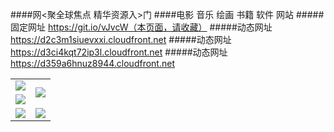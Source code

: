 ####网<聚全球焦点 精华资源入>门
####电影 音乐 绘画 书籍 软件 网站
#####固定网址 https://git.io/vJvcW（本页面，请收藏）
#####动态网址 https://d2c3m1siuevxxi.cloudfront.net
#####动态网址 https://d3ci4kqt72ip3l.cloudfront.net
#####动态网址 https://d359a6hnuz8944.cloudfront.net

<table>
  <tr>
    <td><a href="https://d2c3m1siuevxxi.cloudfront.net/ogUP.aspx?name=ZYZG.mp4" target="_blank"><img src="https://d2c3m1siuevxxi.cloudfront.net/Up/ZYZG.jpg" /></a></td>
    <td rowspan=2><a href="https://d2c3m1siuevxxi.cloudfront.net/ogUP.aspx?name=WJ.mp4" target="_blank"><img src="https://d2c3m1siuevxxi.cloudfront.net/Up/WJ.jpg" /></a></td>
  </tr>
  <tr>
    <td><a href="https://d2c3m1siuevxxi.cloudfront.net/ogUP.aspx?name=DKC.mp4&count=11" target="_blank"><img src="https://d2c3m1siuevxxi.cloudfront.net/Up/DKC.jpg" /></a></td>
  </tr>
  <tr>
    <td><a href="https://d2c3m1siuevxxi.cloudfront.net/ogUP.aspx?name=FZYX.mp4" target="_blank"><img src="https://d2c3m1siuevxxi.cloudfront.net/Up/FZYX.jpg" /></a></td>
    <td rowspan=2><a href="https://d2c3m1siuevxxi.cloudfront.net/ogUP.aspx?name=BYWXY.mp4" target="_blank"><img src="https://d2c3m1siuevxxi.cloudfront.net/Up/BYWXY.jpg" /></a></td>
  </tr>
</table>
